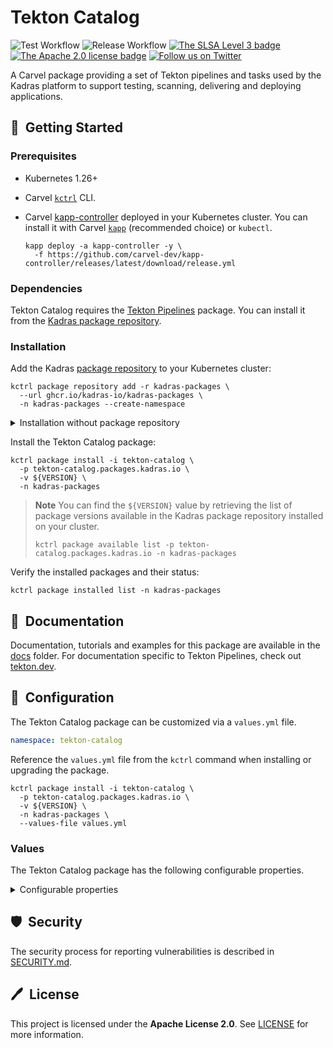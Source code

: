 # Tekton Catalog

![Test Workflow](https://github.com/kadras-io/tekton-catalog/actions/workflows/test.yml/badge.svg)
![Release Workflow](https://github.com/kadras-io/tekton-catalog/actions/workflows/release.yml/badge.svg)
[![The SLSA Level 3 badge](https://slsa.dev/images/gh-badge-level3.svg)](https://slsa.dev/spec/v1.0/levels)
[![The Apache 2.0 license badge](https://img.shields.io/badge/License-Apache_2.0-blue.svg)](https://opensource.org/licenses/Apache-2.0)
[![Follow us on Twitter](https://img.shields.io/static/v1?label=Twitter&message=Follow&color=1DA1F2)](https://twitter.com/kadrasIO)

A Carvel package providing a set of Tekton pipelines and tasks used by the Kadras platform to support testing, scanning, delivering and deploying applications.

## 🚀&nbsp; Getting Started

### Prerequisites

* Kubernetes 1.26+
* Carvel [`kctrl`](https://carvel.dev/kapp-controller/docs/latest/install/#installing-kapp-controller-cli-kctrl) CLI.
* Carvel [kapp-controller](https://carvel.dev/kapp-controller) deployed in your Kubernetes cluster. You can install it with Carvel [`kapp`](https://carvel.dev/kapp/docs/latest/install) (recommended choice) or `kubectl`.

  ```shell
  kapp deploy -a kapp-controller -y \
    -f https://github.com/carvel-dev/kapp-controller/releases/latest/download/release.yml
  ```

### Dependencies

Tekton Catalog requires the [Tekton Pipelines](https://github.com/kadras-io/package-for-tekton-pipelines) package. You can install it from the [Kadras package repository](https://github.com/kadras-io/kadras-packages).

### Installation

Add the Kadras [package repository](https://github.com/kadras-io/kadras-packages) to your Kubernetes cluster:

  ```shell
  kctrl package repository add -r kadras-packages \
    --url ghcr.io/kadras-io/kadras-packages \
    -n kadras-packages --create-namespace
  ```

<details><summary>Installation without package repository</summary>
The recommended way of installing the tekton-catalog package is via the Kadras <a href="https://github.com/kadras-io/kadras-packages">package repository</a>. If you prefer not using the repository, you can add the package definition directly using <a href="https://carvel.dev/kapp/docs/latest/install"><code>kapp</code></a> or <code>kubectl</code>.

  ```shell
  kubectl create namespace kadras-packages
  kapp deploy -a tekton-catalog-package -n kadras-packages -y \
    -f https://github.com/kadras-io/tekton-catalog/releases/latest/download/metadata.yml \
    -f https://github.com/kadras-io/tekton-catalog/releases/latest/download/package.yml
  ```
</details>

Install the Tekton Catalog package:

  ```shell
  kctrl package install -i tekton-catalog \
    -p tekton-catalog.packages.kadras.io \
    -v ${VERSION} \
    -n kadras-packages
  ```

> **Note**
> You can find the `${VERSION}` value by retrieving the list of package versions available in the Kadras package repository installed on your cluster.
> 
>   ```shell
>   kctrl package available list -p tekton-catalog.packages.kadras.io -n kadras-packages
>   ```

Verify the installed packages and their status:

  ```shell
  kctrl package installed list -n kadras-packages
  ```

## 📙&nbsp; Documentation

Documentation, tutorials and examples for this package are available in the [docs](docs) folder.
For documentation specific to Tekton Pipelines, check out [tekton.dev](https://tekton.dev).

## 🎯&nbsp; Configuration

The Tekton Catalog package can be customized via a `values.yml` file.

  ```yaml
  namespace: tekton-catalog
  ```

Reference the `values.yml` file from the `kctrl` command when installing or upgrading the package.

  ```shell
  kctrl package install -i tekton-catalog \
    -p tekton-catalog.packages.kadras.io \
    -v ${VERSION} \
    -n kadras-packages \
    --values-file values.yml
  ```

### Values

The Tekton Catalog package has the following configurable properties.

<details><summary>Configurable properties</summary>

| Config | Default | Description |
|-------|-------------------|-------------|
| `namespace` | `tekton-catalog` | The namespace where to deploy the Tekton Catalog. |

</details>

## 🛡️&nbsp; Security

The security process for reporting vulnerabilities is described in [SECURITY.md](SECURITY.md).

## 🖊️&nbsp; License

This project is licensed under the **Apache License 2.0**. See [LICENSE](LICENSE) for more information.

